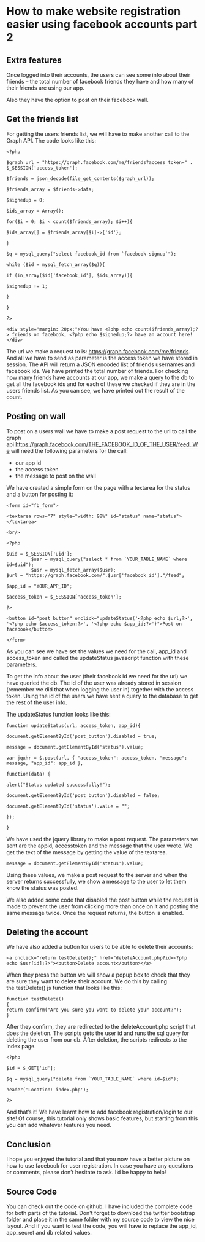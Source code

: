 # How to make website registration easier using facebook accounts part 2

## Extra features

Once logged into their accounts, the users can see some info about their friends – the total number of facebook friends they have and how many of their friends are using our app.

Also they have the option to post on their facebook wall.

## Get the friends list

For getting the users friends list, we will have to make another call to the Graph API. The code looks like this:

```
<?php
 
$graph_url = "https://graph.facebook.com/me/friends?access_token=" . $_SESSION['access_token'];
 
$friends = json_decode(file_get_contents($graph_url));
 
$friends_array = $friends->data;
 
$signedup = 0;
 
$ids_array = Array();
 
for($i = 0; $i < count($friends_array); $i++){
 
$ids_array[] = $friends_array[$i]->{'id'};
 
}
 
$q = mysql_query("select facebook_id from `facebook-signup`");
 
while ($id = mysql_fetch_array($q)){
 
if (in_array($id['facebook_id'], $ids_array)){
 
$signedup += 1;
 
}
 
}
 
?>
 
<div style="margin: 20px;">You have <?php echo count($friends_array);?> friends on facebook, <?php echo $signedup;?> have an account here!</div>

```

The url we make a request to is: https://graph.facebook.com/me/friends. And all we have to send as parameter is the access token we have stored in session. The API will return a JSON encoded list of friends usernames and facebook ids. We have printed the total number of friends. For checking how many friends have accounts at our app, we make a query to the db to get all the facebook ids and for each of these we checked if they are in the users friends list. As you can see, we have printed out the result of the count.

## Posting on wall

To post on a users wall we have to make a post request to the url to call the graph api https://graph.facebook.com/THE_FACEBOOK_ID_OF_THE_USER/feed. We will need the following parameters for the call:

- our app id
- the access token
- the message to post on the wall

We have created a simple form on the page with a textarea for the status and a button for posting it:

```
<form id="fb_form">
 
<textarea rows="7" style="width: 98%" id="status" name="status"></textarea>
 
<br/>
 
<?php
 
$uid = $_SESSION['uid'];
         $usr = mysql_query("select * from `YOUR_TABLE_NAME` where id=$uid");
         $usr = mysql_fetch_array($usr);
$url = "https://graph.facebook.com/".$usr['facebook_id']."/feed";
 
$app_id = "YOUR_APP_ID";
 
$access_token = $_SESSION['access_token'];
 
?>
 
<button id="post_button" onclick="updateStatus('<?php echo $url;?>', '<?php echo $access_token;?>', '<?php echo $app_id;?>')">Post on facebook</button>
 
</form>
```

As you can see we have set the values we need for the call, app_id and access_token and called the updateStatus javascript function with these parameters.

To get the info about the user (their facebook id we need for the url) we have queried the db. The id of the user was already stored in session (remember we did that when logging the user in) together with the access token. Using the id of the users we have sent a query to the database to get the rest of the user info.

The updateStatus function looks like this:

```
function updateStatus(url, access_token, app_id){
 
document.getElementById('post_button').disabled = true;
 
message = document.getElementById('status').value;
 
var jqxhr = $.post(url, { "access_token": access_token, "message": message, "app_id": app_id },
 
function(data) {
 
alert("Status updated successfully!");
 
document.getElementById('post_button').disabled = false;
 
document.getElementById('status').value = "";
 
});
 
}
```

We have used the jquery library to make a post request. The parameters we sent are the appid, accesstoken and the message that the user wrote. We get the text of the message by getting the value of the textarea.

```
message = document.getElementById('status').value; 
```

Using these values, we make a post request to the server and when the server returns successfully, we show a message to the user to let them know the status was posted.

We also added some code that disabled the post button while the request is made to prevent the user from clicking more than once on it and posting the same message twice. Once the request returns, the button is enabled.

## Deleting the account

We have also added a button for users to be able to delete their accounts:

```
<a onclick="return testDelete();" href="deleteAccount.php?id=<?php echo $usr[id];?>"><button>Delete account</button></a>
```

When they press the button we will show a popup box to check that they are sure they want to delete their account. We do this by calling the testDelete() js function that looks like this:

```
function testDelete()
{
return confirm("Are you sure you want to delete your account?");
}
```

After they confirm, they are redirected to the deleteAccount.php script that does the deletion. The scripts gets the user id and runs the sql query for deleting the user from our db. After deletion, the scripts redirects to the index page.

```
<?php
 
$id = $_GET['id'];
 
$q = mysql_query("delete from `YOUR_TABLE_NAME` where id=$id");
 
header('Location: index.php');
 
?>
```

And that’s it! We have learnt how to add facebook registration/login to our site! Of course, this tutorial only shows basic features, but starting from this you can add whatever features you need.

## Conclusion

I hope you enjoyed the tutorial and that you now have a better picture on how to use facebook for user registration. In case you have any questions or comments, please don’t hesitate to ask. I’d be happy to help!

## Source Code

You can check out the code on github. I have included the complete code for both parts of the tutorial. Don't forget to download the twitter bootstrap folder and place it in the same folder with my source code to view the nice layout. And if you want to test the code, you will have to replace the app_id, app_secret and db related values.
